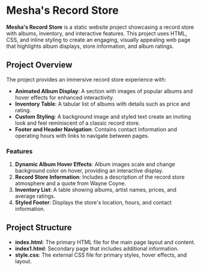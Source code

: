 # Mesha's Record Store

**Mesha's Record Store** is a static website project showcasing a record store with albums, inventory, and interactive features. This project uses HTML, CSS, and inline styling to create an engaging, visually appealing web page that highlights album displays, store information, and album ratings.

## Project Overview

The project provides an immersive record store experience with:
- **Animated Album Display**: A section with images of popular albums and hover effects for enhanced interactivity.
- **Inventory Table**: A tabular list of albums with details such as price and rating.
- **Custom Styling**: A background image and styled text create an inviting look and feel reminiscent of a classic record store.
- **Footer and Header Navigation**: Contains contact information and operating hours with links to navigate between pages.

### Features

1. **Dynamic Album Hover Effects**: Album images scale and change background color on hover, providing an interactive display.
2. **Record Store Information**: Includes a description of the record store atmosphere and a quote from Wayne Coyne.
3. **Inventory List**: A table showing albums, artist names, prices, and average ratings.
4. **Styled Footer**: Displays the store's location, hours, and contact information.

## Project Structure

- **index.html**: The primary HTML file for the main page layout and content.
- **index1.html**: Secondary page that includes additional information.
- **style.css**: The external CSS file for primary styles, hover effects, and layout.

